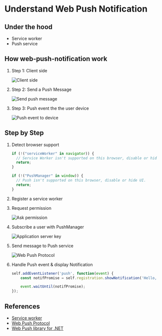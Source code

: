 # Understand Web Push Notification

## Under the hood

- Service worker
- Push service

## How web-push-notification work

1. Step 1: Client side

    ![Client side](https://developers.google.com/web/fundamentals/push-notifications/images/svgs/browser-to-server.svg)

2. Step 2: Send a Push Message

    ![Send push message](https://developers.google.com/web/fundamentals/push-notifications/images/svgs/server-to-push-service.svg)

3. Step 3: Push event the the user device

    ![Push event to device](https://developers.google.com/web/fundamentals/push-notifications/images/svgs/push-service-to-sw-event.svg)

## Step by Step

1. Detect browser support

    ```js
    if (!("serviceWorker" in navigator)) {
      // Service Worker isn't supported on this browser, disable or hide UI.
      return;
    }

    if (!("PushManager" in window)) {
      // Push isn't supported on this browser, disable or hide UI.
      return;
    }
    ```

2. Register a service worker


3. Request permission

    ![Ask permission](https://i.stack.imgur.com/Bazqj.png)

4. Subscribe a user with PushManager

    ![Application server key](https://developers.google.com/web/fundamentals/push-notifications/images/svgs/application-server-key-subscribe.svg)

5. Send message to Push service

    ![Web Push Protocol](https://developers.google.com/web/fundamentals/push-notifications/images/svgs/application-server-key-send.svg)

6. Handle Push event & display Notification

    ```js
    self.addEventListener('push', function(event) {
        const notifPromise = self.registration.showNotification('Hello, World.');

        event.waitUntil(notifPromise);
    });
    ```

## References

- [Service worker](https://developers.google.com/web/fundamentals/primers/service-workers/)
- [Web Push Protocol](https://developers.google.com/web/fundamentals/push-notifications/web-push-protocol)
- [Web Push library for .NET](https://github.com/web-push-libs/web-push-csharp)